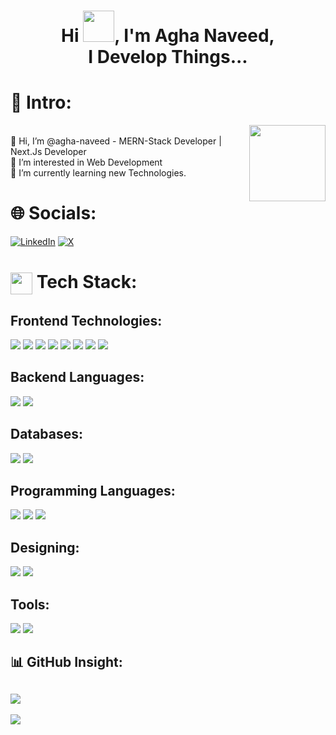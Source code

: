 <h1 align="center">Hi <img src="https://media.tenor.com/0WkmuOC_W00AAAAi/waving-pikachu.gif" width="50px" />, I'm Agha Naveed,<br/> I Develop Things...</h1>


# 💫 Intro:
<img width="122px" align="right" src="https://media1.giphy.com/media/Ll22OhMLAlVDb8UQWe/giphy.gif?cid=6c09b952kunpsgwtqx5vk8lexjlsm15q8tnd5sc4h7ycomqn&ep=v1_internal_gif_by_id&rid=giphy.gif&ct=s">
<br>👋 Hi, I’m @agha-naveed - MERN-Stack Developer | Next.Js Developer <br>👀 I’m interested in Web Development<br>🌱 I’m currently learning new Technologies.

# 🌐 Socials:
[![LinkedIn](https://img.shields.io/badge/LinkedIn-%230077B5.svg?logo=linkedin&logoColor=white)](https://linkedin.com/in/agha-naveed) [![X](https://img.shields.io/badge/X-black.svg?logo=X&logoColor=white)](https://x.com/@naveed_kazmi31)

# <img align="center" src="https://media1.giphy.com/media/v1.Y2lkPTc5MGI3NjExbjVmZm1reHN6c3Ryb3gxdm90NnM5OTEwbWs5b3o0am01aGx0NTRhYiZlcD12MV9pbnRlcm5hbF9naWZfYnlfaWQmY3Q9cw/WFZvB7VIXBgiz3oDXE/giphy.webp" width="35px" /> Tech Stack:


<div> 
 
 ## Frontend Technologies:
 <img src="https://skillicons.dev/icons?i=html" />
 <img src="https://skillicons.dev/icons?i=css" />
 <img src="https://skillicons.dev/icons?i=js" />
 <img src="https://skillicons.dev/icons?i=ts" />

 <img src="https://skillicons.dev/icons?i=bootstrap" />
 <img src="https://skillicons.dev/icons?i=tailwind" />
 <img src="https://skillicons.dev/icons?i=react" />
 <img src="https://skillicons.dev/icons?i=nextjs" />

 ## Backend Languages:
 <img src="https://skillicons.dev/icons?i=nodejs" />
 <img src="https://skillicons.dev/icons?i=expressjs" />

 ## Databases:
 <img src="https://skillicons.dev/icons?i=mongodb" />
 <img src="https://skillicons.dev/icons?i=mysql" />
 
 ## Programming Languages:
 <img src="https://skillicons.dev/icons?i=python" />
 <img src="https://skillicons.dev/icons?i=cpp" />
 <img src="https://skillicons.dev/icons?i=java" />

 ## Designing:
 <img src="https://skillicons.dev/icons?i=wordpress" />
 <img src="https://skillicons.dev/icons?i=ps" />


 ## Tools:
 <img src="https://skillicons.dev/icons?i=npm" />
 <img src="https://skillicons.dev/icons?i=github" />
</div>

## 📊 GitHub Insight:

![](https://github-readme-stats.vercel.app/api/top-langs/?username=agha-naveed&theme=dark&hide_border=false&include_all_commits=true&count_private=true&layout=compact)
---
[![](https://visitcount.itsvg.in/api?id=agha-naveed&icon=2&color=6)](https://visitcount.itsvg.in)

